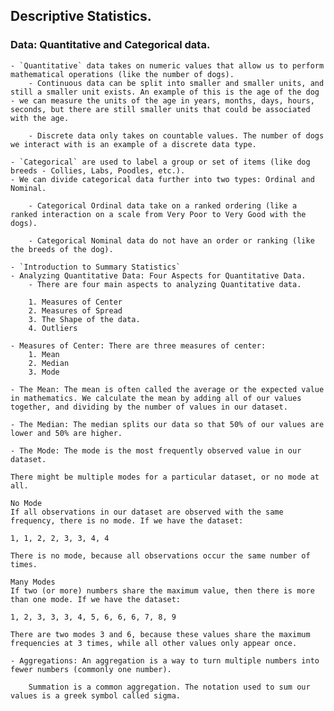 
## Descriptive Statistics.

### Data: Quantitative and Categorical data.
	- `Quantitative` data takes on numeric values that allow us to perform mathematical operations (like the number of dogs).
		- Continuous data can be split into smaller and smaller units, and still a smaller unit exists. An example of this is the age of the dog - we can measure the units of the age in years, months, days, hours, seconds, but there are still smaller units that could be associated with the age.

		- Discrete data only takes on countable values. The number of dogs we interact with is an example of a discrete data type.
		
	- `Categorical` are used to label a group or set of items (like dog breeds - Collies, Labs, Poodles, etc.).
	- We can divide categorical data further into two types: Ordinal and Nominal.

		- Categorical Ordinal data take on a ranked ordering (like a ranked interaction on a scale from Very Poor to Very Good with the dogs).

		- Categorical Nominal data do not have an order or ranking (like the breeds of the dog).
		
	- `Introduction to Summary Statistics`
	- Analyzing Quantitative Data: Four Aspects for Quantitative Data.
		- There are four main aspects to analyzing Quantitative data.

		1. Measures of Center
		2. Measures of Spread
		3. The Shape of the data.
		4. Outliers
		
	- Measures of Center: There are three measures of center:
		1. Mean
		2. Median
		3. Mode
		
	- The Mean: The mean is often called the average or the expected value in mathematics. We calculate the mean by adding all of our values together, and dividing by the number of values in our dataset.
	
	- The Median: The median splits our data so that 50% of our values are lower and 50% are higher. 
	
	- The Mode: The mode is the most frequently observed value in our dataset.

	There might be multiple modes for a particular dataset, or no mode at all.

	No Mode
	If all observations in our dataset are observed with the same frequency, there is no mode. If we have the dataset:

	1, 1, 2, 2, 3, 3, 4, 4

	There is no mode, because all observations occur the same number of times.

	Many Modes
	If two (or more) numbers share the maximum value, then there is more than one mode. If we have the dataset:

	1, 2, 3, 3, 3, 4, 5, 6, 6, 6, 7, 8, 9

	There are two modes 3 and 6, because these values share the maximum frequencies at 3 times, while all other values only appear once.
	
	- Aggregations: An aggregation is a way to turn multiple numbers into fewer numbers (commonly one number).

		Summation is a common aggregation. The notation used to sum our values is a greek symbol called sigma.